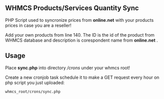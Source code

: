 ## WHMCS Products/Services Quantity Sync

PHP Script used to syncronize prices from **online.net** with your products prices in case you are a reseller!

Add your own products from line 140. The ID is the id of the product from WHMCS database and description is corespondent name from **online.net** .

## Usage

Place **sync.php** into directory */crons* under your whmcs root!

Create a new cronjob task schedule it to make a GET request every hour on php script you just uploaded:

```
whmcs_root/crons/sync.php
```